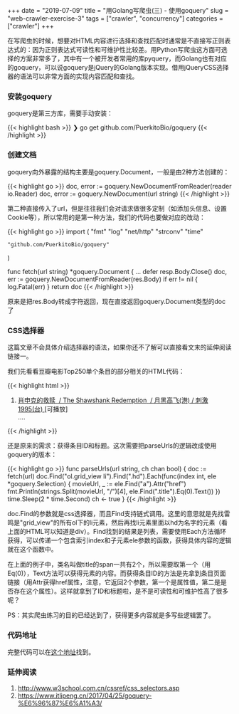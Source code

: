 +++
date = "2019-07-09"
title = "用Golang写爬虫(三) - 使用goquery"
slug = "web-crawler-exercise-3"
tags = ["crawler", "concurrency"]
categories = ["crawler"]
+++

在写爬虫的时候，想要对HTML内容进行选择和查找匹配时通常是不直接写正则表达式的：因为正则表达式可读性和可维护性比较差。用Python写爬虫这方面可选择的方案非常多了，其中有一个被开发者常用的库pyquery，而Golang也有对应的goquery，可以说goquery是jQuery的Golang版本实现。借用jQueryCSS选择器的语法可以非常方面的实现内容匹配和查找。

### 安装goquery

goquery是第三方库，需要手动安装：

{{< highlight bash >}}
❯ go get github.com/PuerkitoBio/goquery
{{< /highlight >}}

### 创建文档

goquery向外暴露的结构主要是goquery.Document，一般是由2种方法创建的：

{{< highlight go >}}
doc, error := goquery.NewDocumentFromReader(reader io.Reader)
doc, error := goquery.NewDocument(url string)
{{< /highlight >}}

第二种直接传入了url，但是往往我们会对请求做很多定制（如添加头信息、设置Cookie等），所以常用的是第一种方法，我们的代码也要做对应的改动：

{{< highlight go >}}
import (
    "fmt"
    "log"
    "net/http"
    "strconv"
    "time"

    "github.com/PuerkitoBio/goquery"
)

func fetch(url string) *goquery.Document {
    ...
    defer resp.Body.Close()
    doc, err := goquery.NewDocumentFromReader(res.Body)
    if err != nil {
        log.Fatal(err)
    }
    return doc
{{< /highlight >}}

原来是把res.Body转成字符返回，现在直接返回goquery.Document类型的doc了

### CSS选择器

这篇文章不会具体介绍选择器的语法，如果你还不了解可以直接看文末的延伸阅读链接一。

我们先看看豆瓣电影Top250单个条目的部分相关的HTML代码：

{{< highlight html >}}
<ol class="grid_view">
  <li>
    <div class="item">
      <div class="info">
        <div class="hd">
          <a href="https://movie.douban.com/subject/1292052/" class="">
            <span class="title">肖申克的救赎</span>
            <span class="title">&nbsp;/&nbsp;The Shawshank Redemption</span>
            <span class="other">&nbsp;/&nbsp;月黑高飞(港)  /  刺激1995(台)</span>
          </a>
          <span class="playable">[可播放]</span>
        </div>
      </div>
    </div>
  </li>
  ....
</ol>
{{< /highlight >}}

还是原来的需求：获得条目ID和标题。这次需要把parseUrls的逻辑改成使用goquery的版本：

{{< highlight go >}}
func parseUrls(url string, ch chan bool) {
    doc := fetch(url)
    doc.Find("ol.grid_view li").Find(".hd").Each(func(index int, ele *goquery.Selection) {
        movieUrl, _ := ele.Find("a").Attr("href")
        fmt.Println(strings.Split(movieUrl, "/")[4], ele.Find(".title").Eq(0).Text())
    })
    time.Sleep(2 * time.Second)
    ch <- true
}
{{< /highlight >}}

doc.Find的参数就是css选择器，而且Find支持链式调用。这里的意思就是先找雷鸣是"grid_view"的所有ol下的li元素，然后再找li元素里面以hd为名字的元素（看上面的HTML可以知道是div）。Find找到的结果是列表，需要使用Each方法循环获得，可以传递一个包含索引index和子元素ele参数的函数，获得具体内容的逻辑就在这个函数中。

在上面的例子中，类名叫做title的span一共有2个，所以需要取第一个（用Eq(0)），Text方法可以获得元素的内容。而获得条目ID的方法是先拿到条目页面链接（用Attr获得href属性，注意，它返回2个参数，第一个是属性值，第二是是否存在这个属性）。这样就拿到了ID和标题啦，是不是可读性和可维护性高了很多呢？

PS：其实爬虫练习的目的已经达到了，获得更多内容就是多写些逻辑罢了。

### 代码地址

完整代码可以在[这个地址](https://github.com/golang-dev/strconv.code/blob/master/qoquery/doubanCrawler.go)找到。

### 延伸阅读

1. http://www.w3school.com.cn/cssref/css_selectors.asp
2. https://www.itlipeng.cn/2017/04/25/goquery-%E6%96%87%E6%A1%A3/
